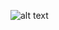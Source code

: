 ![alt text](https://raw.githubusercontent.com/oclassiccato/dotfiles/main/screenshot/2022-02-02-221931_1920x1080_scrot.png)
